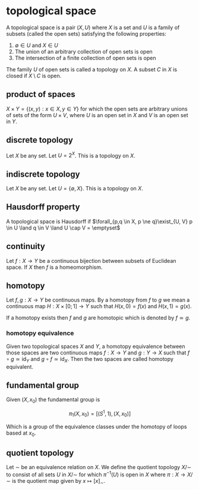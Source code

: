 # topological space

A topological space is a pair $(X, U)$ where $X$ is a set and $U$ is a family of subsets (called the open sets) satisfying the following properties:

1. $\emptyset \in U$ and $X \in U$
2. The union of an arbitrary collection of open sets is open
3. The intersection of a finite collection of open sets is open

The family $U$ of open sets is called a topology on $X$. A subset $C$ in $X$ is closed if $X \setminus C$ is open.

## product of spaces

$X \times Y = \{(x, y) : x \in X, y \in Y\}$ for which the open sets are arbitrary unions of sets of the form $U \times V$, where $U$ is an open set in $X$ and $V$ is an open set in $Y$.

## discrete topology

Let $X$ be any set. Let $U = 2^X$. This is a topology on $X$.

## indiscrete topology

Let $X$ be any set. Let $U = \{\emptyset, X\}$. This is a topology on $X$.

## Hausdorff property

A topological space is Hausdorff if $\forall_{p,q \in X, p \ne q}\exist_{U, V} p \in U \land q \in V \land U \cap V = \emptyset$

## continuity

Let $f: X \to Y$ be a continuous bijection between subsets of Euclidean space. If $X$ then $f$ is a homeomorphism.

## homotopy

Let $f,g : X \to Y$ be continuous maps. By a homotopy from $f$ to $g$ we mean a continuous map $H : X \times [0; 1] \to Y$ such that $H(x, 0) = f(x)$ and $H(x, 1) = g(x)$.

If a homotopy exists then $f$ and $g$ are homotopic which is denoted by $f \simeq g$.

### homotopy equivalence

Given two topological spaces $X$ and $Y$, a homotopy equivalence between those spaces are two continuous maps $f: X \to Y$ and $g: Y \to X$ such that $f \circ g \simeq \text{id}_Y$ and $g \circ f \simeq \text{id}_X$. Then the two spaces are called homotopy equivalent.

## fundamental group

Given $(X, x_0)$ the fundamental group is

$$
\pi_1(X, x_0) = [(S^1, 1), (X, x_0)]
$$

Which is a group of the equivalence classes under the homotopy of loops based at $x_0$.

## quotient topology

Let $\sim$ be an equivalence relation on $X$. We define the quotient topology $X / \sim$ to consist of all sets $U$ in $X / \sim$ for which $\pi^{-1}(U)$ is open in $X$ where $\pi : X \to X/\sim$ is the quotient map given by $x \mapsto [x]_\sim$.
